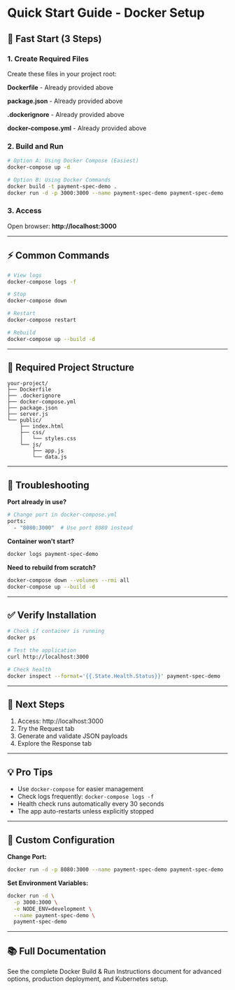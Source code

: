 # Quick Start Guide - Docker Setup

## 🚀 Fast Start (3 Steps)

### 1. Create Required Files

Create these files in your project root:

**Dockerfile** - Already provided above

**package.json** - Already provided above

**.dockerignore** - Already provided above

**docker-compose.yml** - Already provided above

### 2. Build and Run

```bash
# Option A: Using Docker Compose (Easiest)
docker-compose up -d

# Option B: Using Docker Commands
docker build -t payment-spec-demo .
docker run -d -p 3000:3000 --name payment-spec-demo payment-spec-demo
```

### 3. Access

Open browser: **http://localhost:3000**

---

## ⚡ Common Commands

```bash
# View logs
docker-compose logs -f

# Stop
docker-compose down

# Restart
docker-compose restart

# Rebuild
docker-compose up --build -d
```

---

## 📁 Required Project Structure

```
your-project/
├── Dockerfile
├── .dockerignore
├── docker-compose.yml
├── package.json
├── server.js
└── public/
    ├── index.html
    ├── css/
    │   └── styles.css
    └── js/
        ├── app.js
        └── data.js
```

---

## 🐛 Troubleshooting

**Port already in use?**
```bash
# Change port in docker-compose.yml
ports:
  - "8080:3000"  # Use port 8080 instead
```

**Container won't start?**
```bash
docker logs payment-spec-demo
```

**Need to rebuild from scratch?**
```bash
docker-compose down --volumes --rmi all
docker-compose up --build -d
```

---

## ✅ Verify Installation

```bash
# Check if container is running
docker ps

# Test the application
curl http://localhost:3000

# Check health
docker inspect --format='{{.State.Health.Status}}' payment-spec-demo
```

---

## 🎯 Next Steps

1. Access: http://localhost:3000
2. Try the Request tab
3. Generate and validate JSON payloads
4. Explore the Response tab

---

## 💡 Pro Tips

- Use `docker-compose` for easier management
- Check logs frequently: `docker-compose logs -f`
- Health check runs automatically every 30 seconds
- The app auto-restarts unless explicitly stopped

---

## 🔧 Custom Configuration

**Change Port:**
```bash
docker run -d -p 8080:3000 --name payment-spec-demo payment-spec-demo
```

**Set Environment Variables:**
```bash
docker run -d \
  -p 3000:3000 \
  -e NODE_ENV=development \
  --name payment-spec-demo \
  payment-spec-demo
```

---

## 📚 Full Documentation

See the complete Docker Build & Run Instructions document for advanced options, production deployment, and Kubernetes setup.